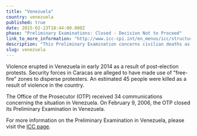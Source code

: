 ```yaml
---
title: "Venezuela"
country: venezuela
published: true
date: 2015-02-23T18:44:00.000Z
phase: "Preliminary Examinations: Closed - Decision Not to Proceed"
link_to_more_information: "http://www.icc-cpi.int/en_menus/icc/structure%20of%20the%20court/office%20of%20the%20prosecutor/comm%20and%20ref/pe-cdnp/venezuela/Pages/venezuela.aspx"
description: "This Preliminary Examination concerns civilian deaths as a result of crackdowns by security forces on election protesters. On February 9, 2006, the Office of the Prosecutor closed its Preliminary Examination in Venezuela."
slug: venezuela
---
```


Violence erupted in Venezuela in early 2014 as a result of post-election protests. Security forces in Caracas are alleged to have made use of "free-fire" zones to disperse protesters. An estimated 45 people were killed as a result of violence in the country.

The Office of the Prosecutor (OTP) received 34 communications concerning the situation in Venezuela. On February 9, 2006, the OTP closed its Preliminary Examination in Venezuela.

For more information on the Preliminary Examination in Venezuela, please visit the [ICC page](http://www.icc-cpi.int/en_menus/icc/structure%20of%20the%20court/office%20of%20the%20prosecutor/comm%20and%20ref/pe-cdnp/venezuela/Pages/venezuela.aspx).

